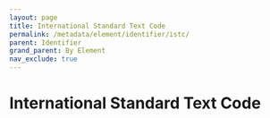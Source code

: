 ```yaml
---
layout: page
title: International Standard Text Code
permalink: /metadata/element/identifier/istc/
parent: Identifier
grand_parent: By Element
nav_exclude: true
---
```


# International Standard Text Code